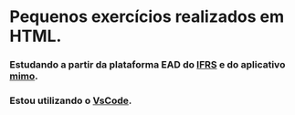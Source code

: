 # Pequenos exercícios realizados em HTML.
### Estudando a partir da plataforma EAD do [IFRS](https://moodle.ifrs.edu.br/) e do aplicativo [mimo](https://getmimo.com/).
### Estou utilizando o [VsCode](https://code.visualstudio.com/download).
